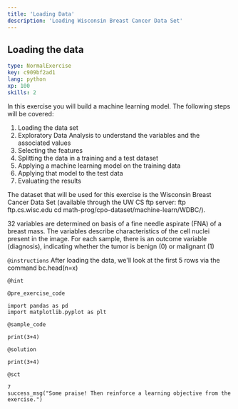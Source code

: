 ```yaml
---
title: 'Loading Data'
description: 'Loading Wisconsin Breast Cancer Data Set'
---
```


## Loading the data

```yaml
type: NormalExercise
key: c909bf2ad1
lang: python
xp: 100
skills: 2
```

In this exercise you will build a machine learning model. The following steps will be covered:

1. Loading the data set
2. Exploratory Data Analysis to understand the variables and the associated values
3. Selecting the features
4. Splitting the data in a training and a test dataset
5. Applying a machine learning model on the training data
6. Applying that model to the test data
7. Evaluating the results

The dataset that will be used for this exercise is the Wisconsin Breast Cancer Data Set (available through the UW CS ftp server: ftp ftp.cs.wisc.edu cd math-prog/cpo-dataset/machine-learn/WDBC/). 

32 variables are determined on basis of a fine needle aspirate (FNA) of a breast mass. The variables describe characteristics of the cell nuclei present in the image. For each sample, there is an outcome variable (diagnosis), indicating whether the tumor is benign (0) or malignant (1)

`@instructions`
After loading the data, we'll look at the first 5 rows via the command bc.head(n=x)

`@hint`


`@pre_exercise_code`
```{python}
import pandas as pd
import matplotlib.pyplot as plt
```

`@sample_code`
```{python}
print(3+4)
```

`@solution`
```{python}
print(3+4)
```

`@sct`
```{python}
7
success_msg("Some praise! Then reinforce a learning objective from the exercise.")
```
